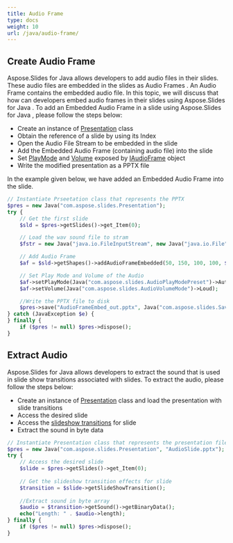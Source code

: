 ```yaml
---
title: Audio Frame
type: docs
weight: 10
url: /java/audio-frame/
---
```


## **Create Audio Frame**
Aspose.Slides for Java allows developers to add audio files in their slides. These audio files are embedded in the slides as Audio Frames . An Audio Frame contains the embedded audio file. In this topic, we will discuss that how can developers embed audio frames in their slides using Aspose.Slides for Java . To add an Embedded Audio Frame in a slide using Aspose.Slides for Java , please follow the steps below:

- Create an instance of [Presentation](https://apireference.aspose.com/slides/java/com.aspose.slides/Presentation) class
- Obtain the reference of a slide by using its Index
- Open the Audio File Stream to be embedded in the slide
- Add the Embedded Audio Frame (containing audio file) into the slide
- Set [PlayMode](https://apireference.aspose.com/slides/java/com.aspose.slides/AudioPlayModePreset) and [Volume](https://apireference.aspose.com/slides/java/com.aspose.slides/AudioVolumeMode) exposed by [IAudioFrame](https://apireference.aspose.com/slides/java/com.aspose.slides/IAudioFrame) object
- Write the modified presentation as a PPTX file

In the example given below, we have added an Embedded Audio Frame into the slide.

```php
// Instantiate Prseetation class that represents the PPTX
$pres = new Java("com.aspose.slides.Presentation");
try {
    // Get the first slide
    $sld = $pres->getSlides()->get_Item(0);

    // Load the wav sound file to stram
    $fstr = new Java("java.io.FileInputStream", new Java("java.io.File", "audio.wav"));

    // Add Audio Frame
    $af = $sld->getShapes()->addAudioFrameEmbedded(50, 150, 100, 100, $fstr);

    // Set Play Mode and Volume of the Audio
    $af->setPlayMode(Java("com.aspose.slides.AudioPlayModePreset")->Auto);
    $af->setVolume(Java("com.aspose.slides.AudioVolumeMode")->Loud);

    //Write the PPTX file to disk
    $pres->save("AudioFrameEmbed_out.pptx", Java("com.aspose.slides.SaveFormat")->Pptx);
} catch (JavaException $e) {
} finally {
    if ($pres != null) $pres->dispose();
}
```

## **Extract Audio**
Aspose.Slides for Java allows developers to extract the sound that is used in slide show transitions associated with slides. To extract the audio, please follow the steps below:

- Create an instance of [Presentation](https://apireference.aspose.com/slides/java/com.aspose.slides/Presentation) class and load the presentation with slide transitions
- Access the desired slide
- Access the [slideshow transitions](https://apireference.aspose.com/slides/java/com.aspose.slides/IBaseSlide#getSlideShowTransition--) for slide
- Extract the sound in byte data

```php
// Instantiate Presentation class that represents the presentation file
$pres = new Java("com.aspose.slides.Presentation", "AudioSlide.pptx");
try {
    // Access the desired slide
    $slide = $pres->getSlides()->get_Item(0);
    
    // Get the slideshow transition effects for slide
    $transition = $slide->getSlideShowTransition();
    
    //Extract sound in byte array
    $audio = $transition->getSound()->getBinaryData();
    echo("Length: " . $audio->length);
} finally {
    if ($pres != null) $pres->dispose();
}
```
